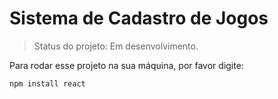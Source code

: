 # Sistema de Cadastro de Jogos #

> Status do projeto: Em desenvolvimento.

Para rodar esse projeto na sua máquina, por favor digite:

```
npm install react
```
